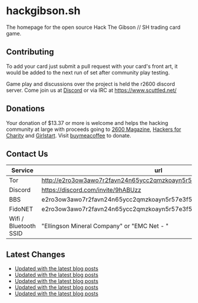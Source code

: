 # hackgibson.sh
The homepage for the open source Hack The Gibson // SH trading card game.


## Contributing

To add your card just submit a pull request with your card's front art, it would be added to the next run of set after community play testing.

Game play and discussions over the project is held the r2600 discord server. Come join us at [Discord](https://discord.com/invite/9hABUzz) or via IRC at https://www.scuttled.net/


## Donations

Your donation of $13.37 or more is welcome and helps the hacking community at large with proceeds going to [2600 Magazine](https://2600.com/), [Hackers for Charity](https://hackersforcharity.org) and [Girlstart](https://girlstart.org).  Visit [buymeacoffee](https://www.buymeacoffee.com/hackgibson.sh) to donate.


## Contact Us

Service | url
-|-
Tor | http://e2ro3ow3awo7r2favn24n65ycc2qmzkoayn5r57e3f56nvjwdcgg32ad.onion
Discord | https://discord.com/invite/9hABUzz
BBS | e2ro3ow3awo7r2favn24n65ycc2qmzkoayn5r57e3f56nvjwdcgg32ad.onion:23
FidoNET | e2ro3ow3awo7r2favn24n65ycc2qmzkoayn5r57e3f56nvjwdcgg32ad.onion:24554
Wifi / Bluetooth SSID | "Ellingson Mineral Company" or "EMC Net - <fidonet address>"

## Latest Changes
<!-- BLOG-POST-LIST:START -->
- [Updated with the latest blog posts](https://github.com/DFW2600/hackgibson.sh/commit/2fe7053199b5d45dfcaf072c93e6a4163817e3dc)
- [Updated with the latest blog posts](https://github.com/DFW2600/hackgibson.sh/commit/a4d31823be0e422b592a18f1af58343529432f8b)
- [Updated with the latest blog posts](https://github.com/DFW2600/hackgibson.sh/commit/46ef259f93d32a429dc3e279538fb92aa51b637a)
- [Updated with the latest blog posts](https://github.com/DFW2600/hackgibson.sh/commit/01b45e4189be25fc8d1f849945f78c962cc57466)
- [Updated with the latest blog posts](https://github.com/DFW2600/hackgibson.sh/commit/687c52d7e2af3d95f17b1f2f8092d134a5599478)
<!-- BLOG-POST-LIST:END -->
